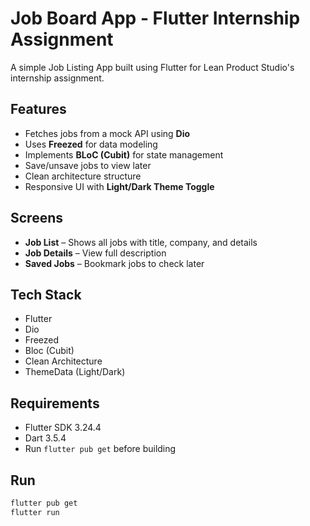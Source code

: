 # Job Board App - Flutter Internship Assignment

A simple Job Listing App built using Flutter for Lean Product Studio's internship assignment.

## Features

- Fetches jobs from a mock API using **Dio**
- Uses **Freezed** for data modeling
- Implements **BLoC (Cubit)** for state management
- Save/unsave jobs to view later
- Clean architecture structure
- Responsive UI with **Light/Dark Theme Toggle**

## Screens

- **Job List** – Shows all jobs with title, company, and details
- **Job Details** – View full description
- **Saved Jobs** – Bookmark jobs to check later

## Tech Stack

- Flutter
- Dio
- Freezed
- Bloc (Cubit)
- Clean Architecture
- ThemeData (Light/Dark)

## Requirements

- Flutter SDK 3.24.4 
- Dart 3.5.4
- Run `flutter pub get` before building

## Run

```bash
flutter pub get
flutter run
